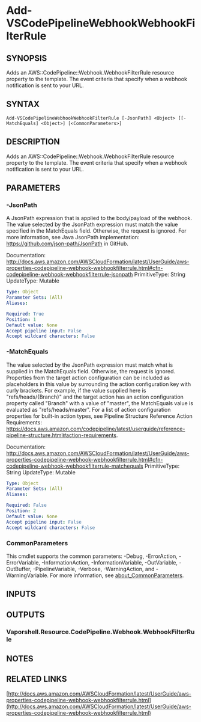 # Add-VSCodePipelineWebhookWebhookFilterRule

## SYNOPSIS
Adds an AWS::CodePipeline::Webhook.WebhookFilterRule resource property to the template.
The event criteria that specify when a webhook notification is sent to your URL.

## SYNTAX

```
Add-VSCodePipelineWebhookWebhookFilterRule [-JsonPath] <Object> [[-MatchEquals] <Object>] [<CommonParameters>]
```

## DESCRIPTION
Adds an AWS::CodePipeline::Webhook.WebhookFilterRule resource property to the template.
The event criteria that specify when a webhook notification is sent to your URL.

## PARAMETERS

### -JsonPath
A JsonPath expression that is applied to the body/payload of the webhook.
The value selected by the JsonPath expression must match the value specified in the MatchEquals field.
Otherwise, the request is ignored.
For more information, see Java JsonPath implementation: https://github.com/json-path/JsonPath in GitHub.

Documentation: http://docs.aws.amazon.com/AWSCloudFormation/latest/UserGuide/aws-properties-codepipeline-webhook-webhookfilterrule.html#cfn-codepipeline-webhook-webhookfilterrule-jsonpath
PrimitiveType: String
UpdateType: Mutable

```yaml
Type: Object
Parameter Sets: (All)
Aliases:

Required: True
Position: 1
Default value: None
Accept pipeline input: False
Accept wildcard characters: False
```

### -MatchEquals
The value selected by the JsonPath expression must match what is supplied in the MatchEquals field.
Otherwise, the request is ignored.
Properties from the target action configuration can be included as placeholders in this value by surrounding the action configuration key with curly brackets.
For example, if the value supplied here is "refs/heads/{Branch}" and the target action has an action configuration property called "Branch" with a value of "master", the MatchEquals value is evaluated as "refs/heads/master".
For a list of action configuration properties for built-in action types, see Pipeline Structure Reference Action Requirements: https://docs.aws.amazon.com/codepipeline/latest/userguide/reference-pipeline-structure.html#action-requirements.

Documentation: http://docs.aws.amazon.com/AWSCloudFormation/latest/UserGuide/aws-properties-codepipeline-webhook-webhookfilterrule.html#cfn-codepipeline-webhook-webhookfilterrule-matchequals
PrimitiveType: String
UpdateType: Mutable

```yaml
Type: Object
Parameter Sets: (All)
Aliases:

Required: False
Position: 2
Default value: None
Accept pipeline input: False
Accept wildcard characters: False
```

### CommonParameters
This cmdlet supports the common parameters: -Debug, -ErrorAction, -ErrorVariable, -InformationAction, -InformationVariable, -OutVariable, -OutBuffer, -PipelineVariable, -Verbose, -WarningAction, and -WarningVariable. For more information, see [about_CommonParameters](http://go.microsoft.com/fwlink/?LinkID=113216).

## INPUTS

## OUTPUTS

### Vaporshell.Resource.CodePipeline.Webhook.WebhookFilterRule
## NOTES

## RELATED LINKS

[http://docs.aws.amazon.com/AWSCloudFormation/latest/UserGuide/aws-properties-codepipeline-webhook-webhookfilterrule.html](http://docs.aws.amazon.com/AWSCloudFormation/latest/UserGuide/aws-properties-codepipeline-webhook-webhookfilterrule.html)

